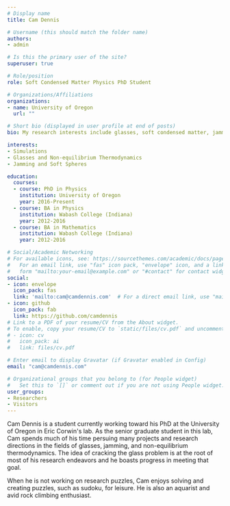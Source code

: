 ```yaml
---
# Display name
title: Cam Dennis

# Username (this should match the folder name)
authors:
- admin

# Is this the primary user of the site?
superuser: true

# Role/position
role: Soft Condensed Matter Physics PhD Student

# Organizations/Affiliations
organizations:
- name: University of Oregon
  url: ""

# Short bio (displayed in user profile at end of posts)
bio: My research interests include glasses, soft condensed matter, jamming, simulations, and biophysics

interests:
- Simulations
- Glasses and Non-equilibrium Thermodynamics
- Jamming and Soft Spheres

education:
  courses:
  - course: PhD in Physics
    institution: University of Oregon
    year: 2016-Present
  - course: BA in Physics
    institution: Wabash College (Indiana)
    year: 2012-2016
  - course: BA in Mathematics
    institution: Wabash College (Indiana)
    year: 2012-2016

# Social/Academic Networking
# For available icons, see: https://sourcethemes.com/academic/docs/page-builder/#icons
#   For an email link, use "fas" icon pack, "envelope" icon, and a link in the
#   form "mailto:your-email@example.com" or "#contact" for contact widget.
social:
- icon: envelope
  icon_pack: fas
  link: 'mailto:cam@camdennis.com'  # For a direct email link, use "mailto:test@example.org".
- icon: github
  icon_pack: fab
  link: https://github.com/camdennis
# Link to a PDF of your resume/CV from the About widget.
# To enable, copy your resume/CV to `static/files/cv.pdf` and uncomment the lines below.
# - icon: cv
#   icon_pack: ai
#   link: files/cv.pdf

# Enter email to display Gravatar (if Gravatar enabled in Config)
email: "cam@camdennis.com"

# Organizational groups that you belong to (for People widget)
#   Set this to `[]` or comment out if you are not using People widget.
user_groups:
- Researchers
- Visitors
---
```


Cam Dennis is a student currently working toward his PhD at the University of Oregon in Eric Corwin's lab.
As the senior graduate student in this lab, Cam spends much of his time persuing many projects and research
directions in the fields of glasses, jamming, and non-equilibrium thermodynamics. The idea of cracking the
glass problem is at the root of most of his research endeavors and he boasts progress in meeting that goal.

When he is not working on research puzzles, Cam enjoys solving and creating puzzles, such as sudoku, for leisure.
He is also an aquarist and avid rock climbing enthusiast.
